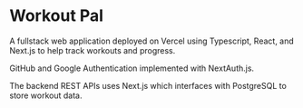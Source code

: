 # Workout Pal

A fullstack web application deployed on Vercel using Typescript, React, and Next.js to help track workouts and progress.

GitHub and Google Authentication implemented with NextAuth.js.

The backend REST APIs uses Next.js which interfaces with PostgreSQL to store workout data.

